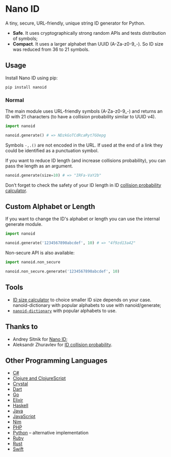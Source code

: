 # Nano ID

A tiny, secure, URL-friendly, unique string ID generator for Python.

* __Safe__. It uses cryptographically strong random APIs and tests distribution of symbols;
* __Compact__. It uses a larger alphabet than UUID (A-Za-z0-9_-). So ID size was reduced from 36 to 21 symbols.

## Usage

Install Nano ID using pip:

```
pip install nanoid
```

### Normal

The main module uses URL-friendly symbols (A-Za-z0-9_-) and returns an ID with 21 characters (to have a collision probability similar to UUID v4).

```python
import nanoid

nanoid.generate() # => NDzkGoTCdRcaRyt7GOepg
```

Symbols `-,.()` are not encoded in the URL. If used at the end of a link they could be identified as a punctuation symbol.

If you want to reduce ID length (and increase collisions probability), you can pass the length as an argument.

```python
nanoid.generate(size=10) # => "IRFa-VaY2b"
```
Don’t forget to check the safety of your ID length in ID [collision probability calculator](https://zelark.github.io/nano-id-cc/).

## Custom Alphabet or Length

If you want to change the ID's alphabet or length you can use the internal generate module.

```python
import nanoid

nanoid.generate('1234567890abcdef', 10) # => "4f9zd13a42"
```

Non-secure API is also available:

```python
import nanoid.non_secure

nanoid.non_secure.generate('1234567890abcdef', 10)
```

## Tools

* [ID size calculator](https://zelark.github.io/nano-id-cc/) to choice smaller ID size depends on your case.
nanoid-dictionary with popular alphabets to use with nanoid/generate;
* [`nanoid-dictionary`](https://github.com/aidarkhanov/py-nanoid-dictionary) with popular alphabets to use.

## Thanks to
* Andrey Sitnik for [Nano ID](https://github.com/ai/nanoid);
* Aleksandr Zhuravlev for [ID collision probability](https://zelark.github.io/nano-id-cc/).

## Other Programming Languages

* [C#](https://github.com/codeyu/nanoid-net)
* [Clojure and ClojureScript](https://github.com/zelark/nano-id)
* [Crystal](https://github.com/mamantoha/nanoid.cr)
* [Dart](https://github.com/pd4d10/nanoid)
* [Go](https://github.com/matoous/go-nanoid)
* [Elixir](https://github.com/railsmechanic/nanoid)
* [Haskell](https://github.com/4e6/nanoid-hs)
* [Java](https://github.com/aventrix/jnanoid)
* [JavaScript](https://github.com/ai/nanoid)
* [Nim](https://github.com/icyphox/nanoid.nim)
* [PHP](https://github.com/hidehalo/nanoid-php)
* [Python](https://github.com/aidarkhanov/py-nanoid) – alternative implementation
* [Ruby](https://github.com/radeno/nanoid.rb)
* [Rust](https://github.com/nikolay-govorov/nanoid)
* [Swift](https://github.com/antiflasher/NanoID)
